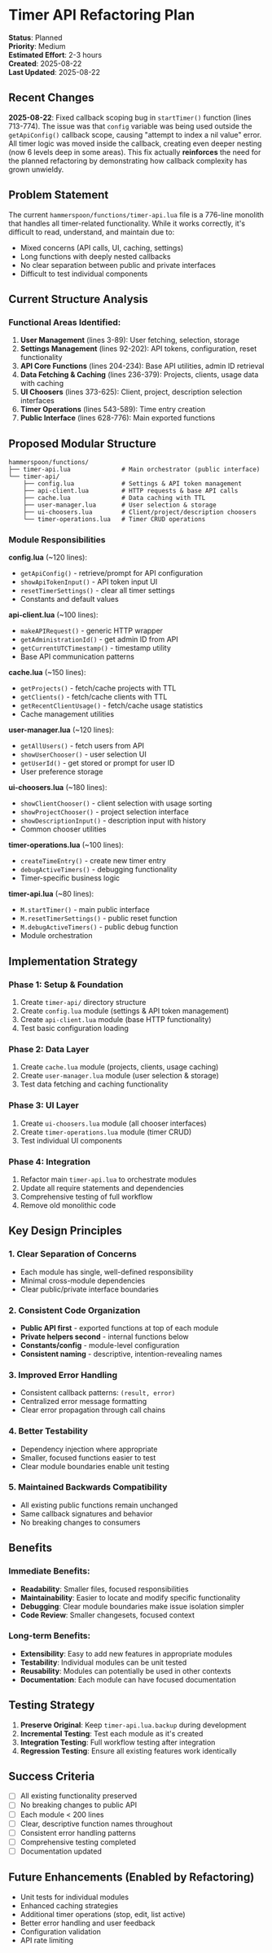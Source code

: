 # Timer API Refactoring Plan

**Status**: Planned  
**Priority**: Medium  
**Estimated Effort**: 2-3 hours  
**Created**: 2025-08-22  
**Last Updated**: 2025-08-22

## Recent Changes

**2025-08-22**: Fixed callback scoping bug in `startTimer()` function (lines 713-774). The issue was that `config` variable was being used outside the `getApiConfig()` callback scope, causing "attempt to index a nil value" error. All timer logic was moved inside the callback, creating even deeper nesting (now 6 levels deep in some areas). This fix actually **reinforces** the need for the planned refactoring by demonstrating how callback complexity has grown unwieldy.

## Problem Statement

The current `hammerspoon/functions/timer-api.lua` file is a 776-line monolith that handles all timer-related functionality. While it works correctly, it's difficult to read, understand, and maintain due to:

- Mixed concerns (API calls, UI, caching, settings)
- Long functions with deeply nested callbacks
- No clear separation between public and private interfaces
- Difficult to test individual components

## Current Structure Analysis

### Functional Areas Identified:
1. **User Management** (lines 3-89): User fetching, selection, storage
2. **Settings Management** (lines 92-202): API tokens, configuration, reset functionality  
3. **API Core Functions** (lines 204-234): Base API utilities, admin ID retrieval
4. **Data Fetching & Caching** (lines 236-379): Projects, clients, usage data with caching
5. **UI Choosers** (lines 373-625): Client, project, description selection interfaces
6. **Timer Operations** (lines 543-589): Time entry creation
7. **Public Interface** (lines 628-776): Main exported functions

## Proposed Modular Structure

```
hammerspoon/functions/
├── timer-api.lua              # Main orchestrator (public interface)
└── timer-api/
    ├── config.lua             # Settings & API token management
    ├── api-client.lua         # HTTP requests & base API calls
    ├── cache.lua              # Data caching with TTL
    ├── user-manager.lua       # User selection & storage
    ├── ui-choosers.lua        # Client/project/description choosers
    └── timer-operations.lua   # Timer CRUD operations
```

### Module Responsibilities

**config.lua** (~120 lines):
- `getApiConfig()` - retrieve/prompt for API configuration
- `showApiTokenInput()` - API token input UI
- `resetTimerSettings()` - clear all timer settings
- Constants and default values

**api-client.lua** (~100 lines):
- `makeAPIRequest()` - generic HTTP wrapper
- `getAdministrationId()` - get admin ID from API
- `getCurrentUTCTimestamp()` - timestamp utility
- Base API communication patterns

**cache.lua** (~150 lines):
- `getProjects()` - fetch/cache projects with TTL
- `getClients()` - fetch/cache clients with TTL  
- `getRecentClientUsage()` - fetch/cache usage statistics
- Cache management utilities

**user-manager.lua** (~120 lines):
- `getAllUsers()` - fetch users from API
- `showUserChooser()` - user selection UI
- `getUserId()` - get stored or prompt for user ID
- User preference storage

**ui-choosers.lua** (~180 lines):
- `showClientChooser()` - client selection with usage sorting
- `showProjectChooser()` - project selection interface
- `showDescriptionInput()` - description input with history
- Common chooser utilities

**timer-operations.lua** (~100 lines):
- `createTimeEntry()` - create new timer entry
- `debugActiveTimers()` - debugging functionality
- Timer-specific business logic

**timer-api.lua** (~80 lines):
- `M.startTimer()` - main public interface
- `M.resetTimerSettings()` - public reset function
- `M.debugActiveTimers()` - public debug function
- Module orchestration

## Implementation Strategy

### Phase 1: Setup & Foundation
1. Create `timer-api/` directory structure
2. Create `config.lua` module (settings & API token management)
3. Create `api-client.lua` module (base HTTP functionality)
4. Test basic configuration loading

### Phase 2: Data Layer
1. Create `cache.lua` module (projects, clients, usage caching)
2. Create `user-manager.lua` module (user selection & storage)
3. Test data fetching and caching functionality

### Phase 3: UI Layer  
1. Create `ui-choosers.lua` module (all chooser interfaces)
2. Create `timer-operations.lua` module (timer CRUD)
3. Test individual UI components

### Phase 4: Integration
1. Refactor main `timer-api.lua` to orchestrate modules
2. Update all require statements and dependencies
3. Comprehensive testing of full workflow
4. Remove old monolithic code

## Key Design Principles

### 1. Clear Separation of Concerns
- Each module has single, well-defined responsibility
- Minimal cross-module dependencies
- Clear public/private interface boundaries

### 2. Consistent Code Organization
- **Public API first** - exported functions at top of each module
- **Private helpers second** - internal functions below
- **Constants/config** - module-level configuration
- **Consistent naming** - descriptive, intention-revealing names

### 3. Improved Error Handling
- Consistent callback patterns: `(result, error)`
- Centralized error message formatting
- Clear error propagation through call chains

### 4. Better Testability
- Dependency injection where appropriate
- Smaller, focused functions easier to test
- Clear module boundaries enable unit testing

### 5. Maintained Backwards Compatibility
- All existing public functions remain unchanged
- Same callback signatures and behavior
- No breaking changes to consumers

## Benefits

### Immediate Benefits:
- **Readability**: Smaller files, focused responsibilities
- **Maintainability**: Easier to locate and modify specific functionality
- **Debugging**: Clear module boundaries make issue isolation simpler
- **Code Review**: Smaller changesets, focused context

### Long-term Benefits:
- **Extensibility**: Easy to add new features in appropriate modules
- **Testability**: Individual modules can be unit tested
- **Reusability**: Modules can potentially be used in other contexts
- **Documentation**: Each module can have focused documentation

## Testing Strategy

1. **Preserve Original**: Keep `timer-api.lua.backup` during development
2. **Incremental Testing**: Test each module as it's created
3. **Integration Testing**: Full workflow testing after integration
4. **Regression Testing**: Ensure all existing features work identically

## Success Criteria

- [ ] All existing functionality preserved
- [ ] No breaking changes to public API
- [ ] Each module < 200 lines
- [ ] Clear, descriptive function names throughout
- [ ] Consistent error handling patterns
- [ ] Comprehensive testing completed
- [ ] Documentation updated

## Future Enhancements (Enabled by Refactoring)

- Unit tests for individual modules
- Enhanced caching strategies
- Additional timer operations (stop, edit, list active)
- Better error handling and user feedback
- Configuration validation
- API rate limiting